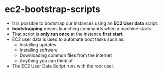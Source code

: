 # ec2-bootstrap-scripts
* It is possible to bootstrap our instances using an **EC2 User data** script.
* **bootstrapping** means launching commands when a machine starts.
* That script is **only run once** at the instance **first start**.
* EC2 user data is used to automate boot tasks such as:
  * Installing updates
  * Installing software
  * Downloading common files from the internet
  * Anything you can think of
* The EC2 User Data Script runs with the root user.